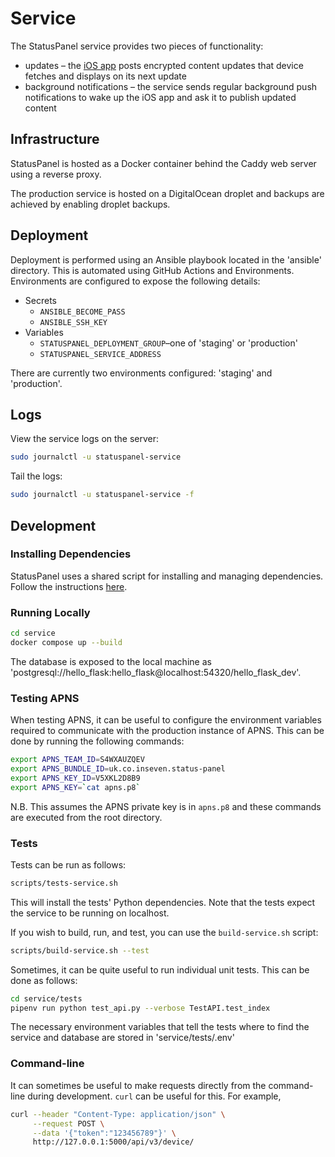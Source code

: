 # Service

The StatusPanel service provides two pieces of functionality:

- updates – the [iOS app](../ios/README.markdown) posts encrypted content updates that device fetches and displays on its next update
- background notifications – the service sends regular background push notifications to wake up the iOS app and ask it to publish updated content

## Infrastructure

StatusPanel is hosted as a Docker container behind the Caddy web server using a reverse proxy.

The production service is hosted on a DigitalOcean droplet and backups are achieved by enabling droplet backups.

## Deployment

Deployment is performed using an Ansible playbook located in the 'ansible' directory. This is automated using GitHub Actions and Environments. Environments are configured to expose the following details:

- Secrets
     - `ANSIBLE_BECOME_PASS`
     - `ANSIBLE_SSH_KEY`
- Variables
     - `STATUSPANEL_DEPLOYMENT_GROUP`–one of 'staging' or 'production'
     - `STATUSPANEL_SERVICE_ADDRESS`

There are currently two environments configured: 'staging' and 'production'.

## Logs

View the service logs on the server:

```bash
sudo journalctl -u statuspanel-service
```

Tail the logs:

```bash
sudo journalctl -u statuspanel-service -f
```

## Development

### Installing Dependencies

StatusPanel uses a shared script for installing and managing dependencies. Follow the instructions [here](/README.markdown#installing-dependencies).

### Running Locally

```bash
cd service
docker compose up --build
```

The database is exposed to the local machine as 'postgresql://hello_flask:hello_flask@localhost:54320/hello_flask_dev'.

### Testing APNS

When testing APNS, it can be useful to configure the environment variables required to communicate with the production instance of APNS. This can be done by running the following commands:

```bash
export APNS_TEAM_ID=S4WXAUZQEV
export APNS_BUNDLE_ID=uk.co.inseven.status-panel
export APNS_KEY_ID=V5XKL2D8B9
export APNS_KEY=`cat apns.p8`
```

N.B. This assumes the APNS private key is in `apns.p8` and these commands are executed from the root directory.

### Tests

Tests can be run as follows:

```bash
scripts/tests-service.sh
```

This will install the tests' Python dependencies. Note that the tests expect the service to be running on localhost.

If you wish to build, run, and test, you can use the `build-service.sh` script:

```bash
scripts/build-service.sh --test
```

Sometimes, it can be quite useful to run individual unit tests. This can be done as follows:

```bash
cd service/tests
pipenv run python test_api.py --verbose TestAPI.test_index
```

The necessary environment variables that tell the tests where to find the service and database are stored in 'service/tests/.env'

### Command-line

It can sometimes be useful to make requests directly from the command-line during development. `curl` can be useful for this. For example,

```bash
curl --header "Content-Type: application/json" \
     --request POST \
     --data '{"token":"123456789"}' \
     http://127.0.0.1:5000/api/v3/device/
```

